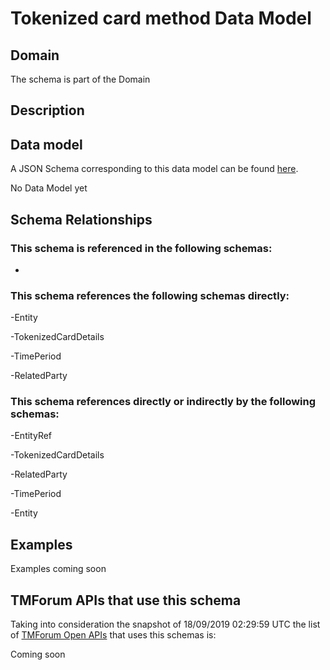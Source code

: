 # Tokenized card method Data Model

## Domain

The  schema is part of the  Domain

## Description



## Data model

A JSON Schema corresponding to this data model can be found
[here](https://github.com/tmforum-rand/schemas/blob/master/Customer/TokenizedCardMethod.schema.json).

No Data Model yet

## Schema Relationships

### This schema is referenced in the following schemas:

-

### This schema references the following schemas directly:

-Entity

-TokenizedCardDetails

-TimePeriod

-RelatedParty

### This schema references directly or indirectly by the following schemas:

-EntityRef

-TokenizedCardDetails

-RelatedParty

-TimePeriod

-Entity



## Examples

Examples coming soon

## TMForum APIs that use this schema

Taking into consideration the snapshot of 18/09/2019 02:29:59 UTC the list of [TMForum Open APIs](https://www.tmforum.org/open-apis/) that uses this schemas is:

Coming soon